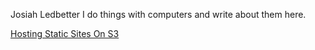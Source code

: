 Josiah Ledbetter
I do things with computers and write about them here.

[Hosting Static Sites On S3](/blogposts/testing.md)